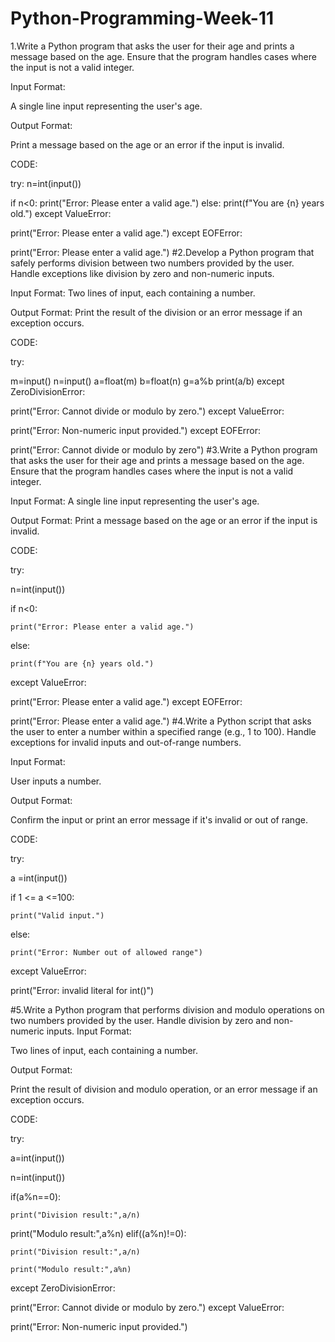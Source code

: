 # Python-Programming-Week-11
1.Write a Python program that asks the user for their age and prints a message based on the age. Ensure that the program handles cases where the input is not a valid integer.

Input Format:

A single line input representing the user's age.

Output Format:

Print a message based on the age or an error if the input is invalid.

CODE:

try: n=int(input())

if n<0:
    print("Error: Please enter a valid age.")
else:
    print(f"You are {n} years old.")
except ValueError:

print("Error: Please enter a valid age.")
except EOFError:

print("Error: Please enter a valid age.")
#2.Develop a Python program that safely performs division between two numbers provided by the user. Handle exceptions like division by zero and non-numeric inputs.

Input Format: Two lines of input, each containing a number.

Output Format: Print the result of the division or an error message if an exception occurs.

CODE:

try:

m=input()
n=input()
a=float(m)
b=float(n)
g=a%b
print(a/b)
except ZeroDivisionError:

print("Error: Cannot divide or modulo by zero.")
except ValueError:

print("Error: Non-numeric input provided.")
except EOFError:

print("Error: Cannot divide or modulo by zero")
#3.Write a Python program that asks the user for their age and prints a message based on the age. Ensure that the program handles cases where the input is not a valid integer.

Input Format: A single line input representing the user's age.

Output Format: Print a message based on the age or an error if the input is invalid.

CODE:

try:

n=int(input())

if n<0:

    print("Error: Please enter a valid age.")
    
else:

    print(f"You are {n} years old.")
except ValueError:

print("Error: Please enter a valid age.")
except EOFError:

print("Error: Please enter a valid age.")
#4.Write a Python script that asks the user to enter a number within a specified range (e.g., 1 to 100). Handle exceptions for invalid inputs and out-of-range numbers.

Input Format:

User inputs a number.

Output Format:

Confirm the input or print an error message if it's invalid or out of range.

CODE:

try:

a =int(input())

if 1 <= a <=100:

    print("Valid input.")
    
else:

    print("Error: Number out of allowed range")
except ValueError:

print("Error: invalid literal for int()")

#5.Write a Python program that performs division and modulo operations on two numbers provided by the user. Handle division by zero and non-numeric inputs.
Input Format:

Two lines of input, each containing a number.

Output Format:

Print the result of division and modulo operation, or an error message if an exception occurs.

CODE:

try:

a=int(input())

n=int(input())

if(a%n==0):

    print("Division result:",a/n)
   
   print("Modulo result:",a%n)
elif((a%n)!=0):

    print("Division result:",a/n)
    
    print("Modulo result:",a%n)
except ZeroDivisionError:

print("Error: Cannot divide or modulo by zero.")
except ValueError:

print("Error: Non-numeric input provided.")
